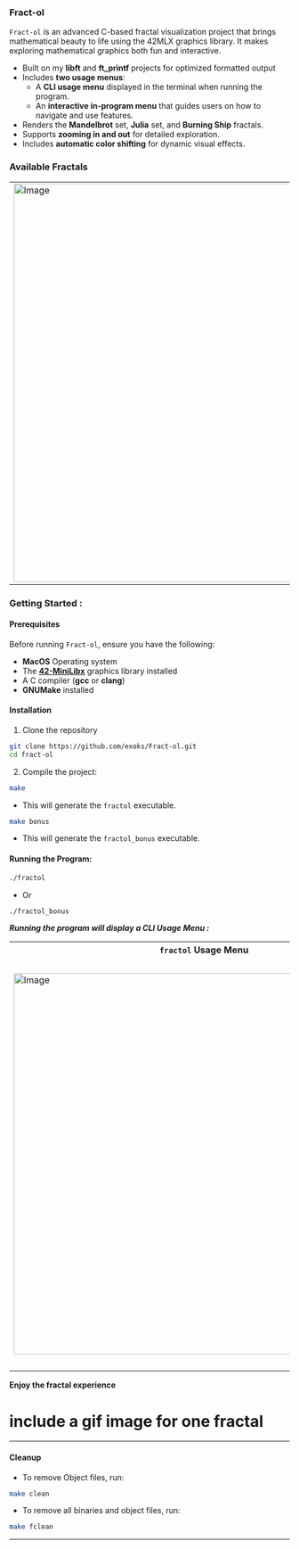 ### **Fract-ol** ###
`Fract-ol` is an advanced C-based fractal visualization project that brings mathematical beauty to life using the 42MLX graphics library. It makes exploring mathematical graphics both fun and interactive.

- Built on my **libft** and **ft_printf** projects for optimized formatted output
- Includes **two usage menus**:
  - A **CLI usage menu** displayed in the terminal when running the program. 
  - An **interactive in-program menu** that guides users on how to navigate and use features. 
- Renders the **Mandelbrot** set, **Julia** set, and **Burning Ship** fractals.
- Supports **zooming in and out** for detailed exploration.
- Includes **automatic color shifting** for dynamic visual effects.

### **Available Fractals** ###
<table>
  <tr>
    <td><img width="715" alt="Image" src="https://github.com/user-attachments/assets/4c25557f-0fca-4cee-98c8-c77085853ead" /></td>
    <td><img width="715" alt="Image" src="https://github.com/user-attachments/assets/04c823f9-9248-4ee3-aa1e-274156c6395b" /></td>
    <td><img width="715" alt="Image" src="https://github.com/user-attachments/assets/56241d43-804f-4013-bd4a-1cd7e487d147" /></td>
  </tr>
</table>

### **Getting Started** : ###

#### **Prerequisites** ####
Before running `Fract-ol`, ensure you have the following:

- **MacOS** Operating system 
- The [**42-MiniLibx**](https://harm-smits.github.io/42docs/libs/minilibx) graphics library installed
- A C compiler (**gcc** or **clang**)
- **GNUMake** installed

#### **Installation** ####
1. Clone the repository
```sh
git clone https://github.com/exoks/Fract-ol.git
cd fract-ol
```

2. Compile the project:
```sh
make
```
  * This will generate the `fractol` executable.

```sh
make bonus
```
- This will generate the `fractol_bonus` executable.

#### **Running the Program:** ####
```sh
./fractol
```
* Or 
```sh
./fractol_bonus
```
***Running the program will display a CLI Usage Menu :***

<table>
  <tr>
    <th><code>fractol</code> Usage Menu</th>
    <th><code>fractol_bonus</code> Usage Menu</th>
  </tr>
  <tr>
    <td><img width="684" alt="Image" src="https://github.com/user-attachments/assets/c801bc86-d597-4cd8-9ddf-0affbd5a06e5" /></td>
    <td><img width="735" alt="Image" src="https://github.com/user-attachments/assets/f08486f8-1c13-4d2b-8140-c1ce6d073444" /></td>
  </tr>
</table>

**Enjoy the fractal experience**
# include a gif image for one fractal
---

#### **Cleanup** ####
* To remove Object files, run:
```sh
make clean
```

* To remove all binaries and object files, run:
```sh
make fclean
```

---
